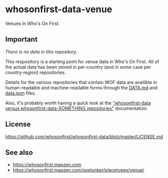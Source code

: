 # whosonfirst-data-venue

Venues in Who's On First.

## Important

_There is no data in this repository._

This respository is a starting point for venue data in Who's On First. All of the actual data has been stored in per-country (and in some case per country-region) repositories.

Details for the various repositories that contain WOF data are availible in human-readable and machine-readable forms through the [DATA.md](DATA.md) and [data.json](data.json) files.

Also, it's probably worth having a quick look at the ["whosonfirst-data versus whosonfirst-data-SOMETHING repositories"](https://whosonfirst.mapzen.com/data/#github-repos) documentation.

## License

https://github.com/whosonfirst/whosonfirst-data/blob/master/LICENSE.md

## See also

* https://whosonfirst.mapzen.com
* https://whosonfirst.mapzen.com/spelunker/placetypes/venue/
